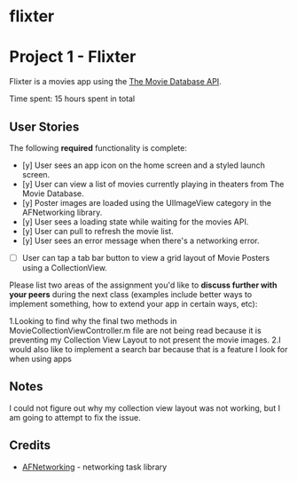 # flixter
# Project 1 - Flixter

Flixter is a movies app using the [The Movie Database API](http://docs.themoviedb.apiary.io/#).

Time spent: 15 hours spent in total

## User Stories

The following **required** functionality is complete:

- [y] User sees an app icon on the home screen and a styled launch screen.
- [y] User can view a list of movies currently playing in theaters from The Movie Database.
- [y] Poster images are loaded using the UIImageView category in the AFNetworking library.
- [y] User sees a loading state while waiting for the movies API.
- [y] User can pull to refresh the movie list.
- [y] User sees an error message when there's a networking error.
- [ ] User can tap a tab bar button to view a grid layout of Movie Posters using a CollectionView.



Please list two areas of the assignment you'd like to **discuss further with your peers** during the next class (examples include better ways to implement something, how to extend your app in certain ways, etc):

1.Looking to find why the final two methods in MovieCollectionViewController.m file are not being read because it is preventing my Collection View Layout to not present the movie images.
2.I would also like to implement a search bar because that is a feature I look for when using apps


## Notes

I could not figure out why my collection view layout was not working, but I am going to attempt to fix the issue. 

## Credits

- [AFNetworking](https://github.com/AFNetworking/AFNetworking) - networking task library

